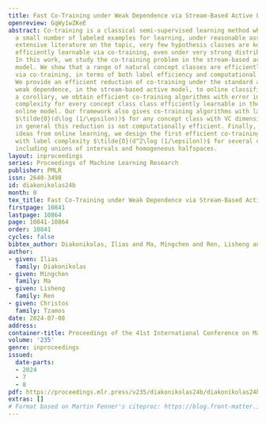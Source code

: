 ```yaml
---
title: Fast Co-Training under Weak Dependence via Stream-Based Active Learning
openreview: GqWy1wZKeE
abstract: Co-training is a classical semi-supervised learning method which only requires
  a small number of labeled examples for learning, under reasonable assumptions. Despite
  extensive literature on the topic, very few hypothesis classes are known to be provably
  efficiently learnable via co-training, even under very strong distributional assumptions.
  In this work, we study the co-training problem in the stream-based active learning
  model. We show that a range of natural concept classes are efficiently learnable
  via co-training, in terms of both label efficiency and computational efficiency.
  We provide an efficient reduction of co-training under the standard assumption of
  weak dependence, in the stream-based active model, to online classification. As
  a corollary, we obtain efficient co-training algorithms with error independent label
  complexity for every concept class class efficiently learnable in the mistake bound
  online model. Our framework also gives co-training algorithms with label complexity
  $\tilde{O}(d\log (1/\epsilon))$ for any concept class with VC dimension $d$, though
  in general this reduction is not computationally efficient. Finally, using additional
  ideas from online learning, we design the first efficient co-training algorithms
  with label complexity $\tilde{O}(d^2\log (1/\epsilon))$ for several concept classes,
  including unions of intervals and homogeneous halfspaces.
layout: inproceedings
series: Proceedings of Machine Learning Research
publisher: PMLR
issn: 2640-3498
id: diakonikolas24b
month: 0
tex_title: Fast Co-Training under Weak Dependence via Stream-Based Active Learning
firstpage: 10841
lastpage: 10864
page: 10841-10864
order: 10841
cycles: false
bibtex_author: Diakonikolas, Ilias and Ma, Mingchen and Ren, Lisheng and Tzamos, Christos
author:
- given: Ilias
  family: Diakonikolas
- given: Mingchen
  family: Ma
- given: Lisheng
  family: Ren
- given: Christos
  family: Tzamos
date: 2024-07-08
address:
container-title: Proceedings of the 41st International Conference on Machine Learning
volume: '235'
genre: inproceedings
issued:
  date-parts:
  - 2024
  - 7
  - 8
pdf: https://proceedings.mlr.press/v235/diakonikolas24b/diakonikolas24b.pdf
extras: []
# Format based on Martin Fenner's citeproc: https://blog.front-matter.io/posts/citeproc-yaml-for-bibliographies/
---
```

